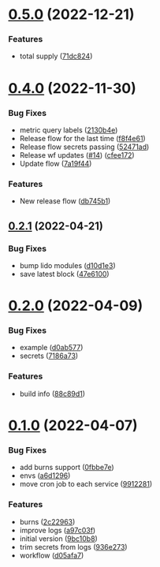 # [0.5.0](https://github.com/lidofinance/lido-circ-supply/compare/0.4.0...0.5.0) (2022-12-21)


### Features

* total supply ([71dc824](https://github.com/lidofinance/lido-circ-supply/commit/71dc8245a26ade3e399fd0f8a9f84c04a6d23344))



# [0.4.0](https://github.com/lidofinance/lido-circ-supply/compare/0.2.1...0.4.0) (2022-11-30)


### Bug Fixes

* metric query labels ([2130b4e](https://github.com/lidofinance/lido-circ-supply/commit/2130b4ef8847c90f74978e3d60f5edcb3aa1f0f8))
* Release flow for the last time ([f8f4e61](https://github.com/lidofinance/lido-circ-supply/commit/f8f4e6156c719784b749eab03a93597c9cd30f54))
* Release flow secrets passing ([52471ad](https://github.com/lidofinance/lido-circ-supply/commit/52471adbe0bacf754ea18cd7ec99f9d72c9bd421))
* Release wf updates ([#14](https://github.com/lidofinance/lido-circ-supply/issues/14)) ([cfee172](https://github.com/lidofinance/lido-circ-supply/commit/cfee172032129030dfd14962c50abfc5af17de0a))
* Update flow ([7a19f44](https://github.com/lidofinance/lido-circ-supply/commit/7a19f44fdb2b6f9605622018132cb1bf65d17bad))


### Features

* New release flow ([db745b1](https://github.com/lidofinance/lido-circ-supply/commit/db745b1a09ed99e748e60477ebacc6a8bea0a870))



## [0.2.1](https://github.com/lidofinance/lido-circ-supply/compare/0.2.0...0.2.1) (2022-04-21)


### Bug Fixes

* bump lido modules ([d10d1e3](https://github.com/lidofinance/lido-circ-supply/commit/d10d1e3f3d0b505d5689d201b1abbd83232bbde8))
* save latest block ([47e6100](https://github.com/lidofinance/lido-circ-supply/commit/47e6100065239f30fe275f3546fc73288ff7607d))



# [0.2.0](https://github.com/lidofinance/lido-circ-supply/compare/0.1.0...0.2.0) (2022-04-09)


### Bug Fixes

* example ([d0ab577](https://github.com/lidofinance/lido-circ-supply/commit/d0ab57740e0824dc93b58854d0a96d1115172995))
* secrets ([7186a73](https://github.com/lidofinance/lido-circ-supply/commit/7186a73f23b60482c5be1fdd38af890a96d6ed56))


### Features

* build info ([88c89d1](https://github.com/lidofinance/lido-circ-supply/commit/88c89d1f77bd7038f7134d3df5d28b40c72a0300))



# [0.1.0](https://github.com/lidofinance/lido-circ-supply/compare/9bc10b8f188994a91fa0a4c6e1e9421b24cf1d5b...0.1.0) (2022-04-07)


### Bug Fixes

* add burns support ([0fbbe7e](https://github.com/lidofinance/lido-circ-supply/commit/0fbbe7e51b5a188f4a9674a6ce2b93cabd4c102c))
* envs ([a6d1296](https://github.com/lidofinance/lido-circ-supply/commit/a6d1296739d6333354ab6264cb8ad2f38ca74261))
* move cron job to each service ([9912281](https://github.com/lidofinance/lido-circ-supply/commit/991228194d16c9b0449dda65a73e0a719e009f82))


### Features

* burns ([2c22963](https://github.com/lidofinance/lido-circ-supply/commit/2c22963f1201b60f19b654e475a68481e954bd0f))
* improve logs ([a97c03f](https://github.com/lidofinance/lido-circ-supply/commit/a97c03fd5353373e0ebe33ad9013c9dfb7cdbdf4))
* initial version ([9bc10b8](https://github.com/lidofinance/lido-circ-supply/commit/9bc10b8f188994a91fa0a4c6e1e9421b24cf1d5b))
* trim secrets from logs ([936e273](https://github.com/lidofinance/lido-circ-supply/commit/936e273bb4b94bc34218d5df613c6d70f6f3c9f0))
* workflow ([d05afa7](https://github.com/lidofinance/lido-circ-supply/commit/d05afa70ac146443e204aefa6106e317c6adcd65))



